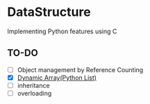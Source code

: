# DataStructure
Implementing Python features using C

## TO-DO
- [ ] Object management by Reference Counting
- [x] [Dynamic Array(Python List)](dynamicArray)
- [ ] inheritance
- [ ] overloading
